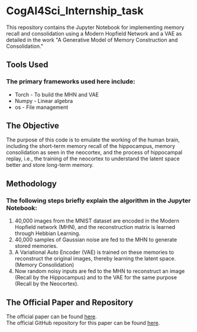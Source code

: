 # CogAI4Sci_Internship_task
This repository contains the Jupyter Notebook for implementing memory recall and consolidation using a Modern Hopfield Network and a VAE as detailed in the work "A Generative Model of Memory Construction and Consolidation."

## Tools Used
### The primary frameworks used here include:
* Torch - To build the MHN and VAE
* Numpy - Linear algebra
* os - File management

## The Objective
The purpose of this code is to emulate the working of the human brain, including the short-term memory recall of the hippocampus, memory consolidation as seen in the neocortex, and the process of hippocampal replay, i.e., the training of the neocortex to understand the latent space better and store long-term memory.

## Methodology
### The following steps briefly explain the algorithm in the Jupyter Notebook:
1. 40,000 images from the MNIST dataset are encoded in the Modern Hopfield network (MHN), and the reconstruction matrix is learned through Hebbian Learning.
2. 40,000 samples of Gaussian noise are fed to the MHN to generate stored memories.
3. A Variational Auto Encoder (VAE) is trained on these memories to reconstruct the original images, thereby learning the latent space. (Memory Consolidation)
4. Now random noisy inputs are fed to the MHN to reconstruct an image (Recall by the Hippocampus) and to the VAE for the same purpose (Recall by the Neocortex).

## The Official Paper and Repository
The official paper can be found [here](https://www.nature.com/articles/s41562-023-01799-z).  
The official GitHub repository for this paper can be found [here](https://github.com/ellie-as/generative-memory).
